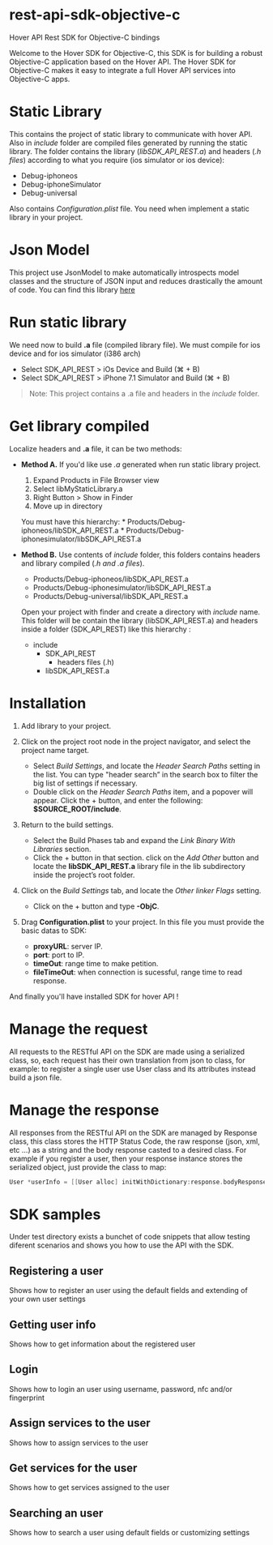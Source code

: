 rest-api-sdk-objective-c
=================

Hover API Rest SDK for Objective-C bindings 

Welcome to the Hover SDK for Objective-C, this SDK is for building a robust Objective-C application based on the Hover API.
The Hover SDK for Objective-C makes it easy to integrate a full Hover API services into Objective-C apps.

Static Library
============

This contains the project of static library to communicate with hover API. Also in *include* folder are compiled files generated by running the static library. The folder contains the library (*libSDK_API_REST.a*) and headers (*.h files*) according to what you require (ios simulator or ios device): 

  * Debug-iphoneos
  * Debug-iphoneSimulator 
  * Debug-universal

Also contains *Configuration.plist* file. You need when implement a static library in your project.

Json Model
============

This project use JsonModel to make automatically introspects model classes and the structure of JSON input and reduces drastically the amount of code. You can find this library [here](https://github.com/icanzilb/JSONModel)

Run static library
============

We need now to build **.a** file (compiled library file). We must compile for ios device and for ios simulator (i386 arch)
 * Select SDK_API_REST > iOs Device and Build (⌘ + B)
 * Select SDK_API_REST > iPhone 7.1 Simulator and Build (⌘ + B)

> Note: This project contains a .a file and headers in the *include* folder.

Get library compiled
====================

Localize headers and **.a** file, it can be two methods:

* **Method A.** If you'd like use *.a* generated when run static library project.

   1. Expand Products in File Browser view
   2. Select libMyStaticLibrary.a
   3. Right Button > Show in Finder
   4. Move up in directory
   
   You must have this hierarchy:
      * Products/Debug-iphoneos/libSDK_API_REST.a
      * Products/Debug-iphonesimulator/libSDK_API_REST.a 

* **Method B.** Use contents of *include* folder, this folders contains headers and library compiled (*.h and .a files*).

  * Products/Debug-iphoneos/libSDK_API_REST.a
  * Products/Debug-iphonesimulator/libSDK_API_REST.a
  * Products/Debug-universal/libSDK_API_REST.a

  Open your project with finder and create a directory with *include* name. This folder will be contain the library (libSDK_API_REST.a) and headers inside a folder (SDK_API_REST) like this hierarchy :

	* include
	    * SDK_API_REST
	        * headers files (.h)
	    * libSDK_API_REST.a

Installation
===========

1. Add library to your project.

  1. Click on the project root node in the project navigator, and select the project name target. 
     * Select _Build Settings_, and locate the _Header Search Paths_ setting in the list. You can type "header search”  in the search box to filter the big list of settings if necessary.
     * Double click on the _Header Search Paths_ item, and a popover will appear. Click the + button, and enter the following: __$SOURCE_ROOT/include__.
  2. Return to the build settings. 
     * Select the Build Phases tab and expand the _Link Binary With Libraries_ section. 
     * Click the + button in that section. click on the _Add Other_ button and locate the __libSDK_API_REST.a__ library file in the lib subdirectory inside the project’s root folder.
  3. Click on the _Build Settings_ tab, and locate the _Other linker Flags_ setting.
     * Click on the + button and type __-ObjC__.

2. Drag **Configuration.plist** to your project. In this file you must provide the basic datas to SDK:
	
	* **proxyURL**: server IP.
	* **port**: port to IP.
	* **timeOut**: range time to make petition.
	* **fileTimeOut**: when connection is sucessful, range time to read response.
 	

And finally you'll have installed SDK for hover API !

Manage the request
==================

 All requests to the RESTful API on the SDK are made using a serialized class, so, each request has their own translation from json to class, for example: to register a single user use User class and its attributes instead build a json file.

Manage the response
===================

All responses from the RESTful API on the SDK are managed by Response class, this class stores the HTTP Status Code, the raw response (json, xml, etc ...) as a string and the body response casted to a desired class. For example if you register a user, then your response instance stores the serialized object, just provide the class to map: 

```objectivec
User *userInfo = [[User alloc] initWithDictionary:response.bodyResponseT];
```
SDK samples
===========
Under test directory exists a bunchet of code snippets that allow testing diferent scenarios and shows you how to use the API with the SDK.

Registering a user
------------------
Shows how to register an user using the default fields and extending of your own user settings

Getting user info
-----------------
Shows how to get information about the registered user

Login
-----
Shows how to login an user using username, password, nfc and/or fingerprint

Assign services to the user
---------------------------
Shows how to assign services to the user

Get services for the user
-------------------------
Shows how to get services assigned to the user

Searching an user
-----------------
Shows how to search a user using default fields or customizing settings
